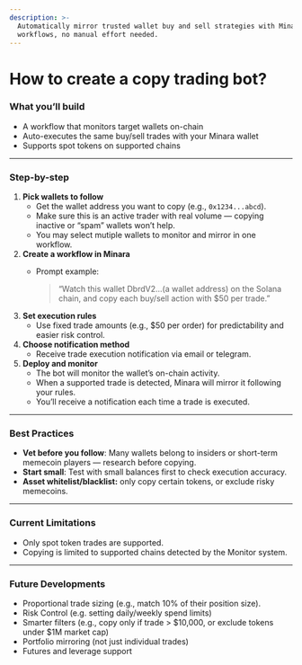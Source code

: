 ```yaml
---
description: >-
  Automatically mirror trusted wallet buy and sell strategies with Minara
  workflows, no manual effort needed.
---
```


# How to create a copy trading bot?

### What you’ll build

* A workflow that monitors target wallets on-chain
* Auto-executes the same buy/sell trades with your Minara wallet
* Supports spot tokens on supported chains

***

### Step-by-step

1. **Pick wallets to follow**
   * Get the wallet address you want to copy (e.g., `0x1234...abcd`).
   * Make sure this is an active trader with real volume — copying inactive or “spam” wallets won’t help.
   * You may select mutiple wallets to monitor and mirror in one workflow.
2. **Create a workflow in Minara**
   *   Prompt example:

       > “Watch this wallet DbrdV2...(a wallet address) on the Solana chain, and copy each buy/sell action with $50 per trade.”
3. **Set execution rules**
   * Use fixed trade amounts (e.g., $50 per order) for predictability and easier risk control.
4. **Choose notification method**
   * Receive trade execution notification via email or telegram.
5. **Deploy and monitor**
   * The bot will monitor the wallet’s on-chain activity.
   * When a supported trade is detected, Minara will mirror it following your rules.
   * You’ll receive a notification each time a trade is executed.

***

### Best Practices

* **Vet before you follow**: Many wallets belong to insiders or short-term memecoin players — research before copying.
* **Start small**: Test with small balances first to check execution accuracy.
* **Asset whitelist/blacklist:** only copy certain tokens, or exclude risky memecoins.

***

### Current Limitations

* Only spot token trades are supported.
* Copying is limited to supported chains detected by the Monitor system.

***

### Future Developments

* Proportional trade sizing (e.g., match 10% of their position size).
* Risk Control (e.g. setting daily/weekly spend limits)
* Smarter filters (e.g., copy only if trade > $10,000, or exclude tokens under $1M market cap)
* Portfolio mirroring (not just individual trades)
* Futures and leverage support
